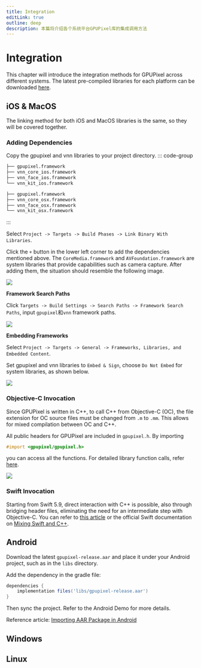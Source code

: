 ```yaml
---
title: Integration
editLink: true
outline: deep
description: 本篇将介绍各个系统平台GPUPixel库的集成调用方法
---
```


# Integration

This chapter will introduce the integration methods for GPUPixel across different systems. The latest pre-compiled libraries for each platform can be downloaded [here](https://github.com/pixpark/gpupixel/releases/latest).

## iOS & MacOS

The linking method for both iOS and MacOS libraries is the same, so they will be covered together.

### Adding Dependencies

Copy the gpupixel and vnn libraries to your project directory.
::: code-group
```bash [iOS]
├── gpupixel.framework
├── vnn_core_ios.framework
├── vnn_face_ios.framework
└── vnn_kit_ios.framework
```
```bash [MacOS]
├── gpupixel.framework
├── vnn_core_osx.framework
├── vnn_face_osx.framework
└── vnn_kit_osx.framework
```
:::

Select `Project -> Targets -> Build Phases -> Link Binary With Libraries`.

Click the `+` button in the lower left corner to add the dependencies mentioned above. The `CoreMedia.framework` and `AVFoundation.framework` are system libraries that provide capabilities such as camera capture. After adding them, the situation should resemble the following image.

![](../../image/mac-project-setting.png)

**Framework Search Paths**

Click `Targets -> Build Settings -> Search Paths -> Framework Search Paths`, input `gpupixel`和`vnn` framework paths.

![](../../image/xcode-libs-path.png)

**Embedding Frameworks**

Select `Project -> Targets -> General -> Frameworks, Libraries, and Embedded Content`.

Set gpupixel and vnn libraries to `Embed & Sign`, choose `Do Not Embed` for system libraries, as shown below.

![](../../image/mac-project-general.png)

### Objective-C Invocation

Since GPUPixel is written in C++, to call C++ from Objective-C (OC), the file extension for OC source files must be changed from `.m` to `.mm`. This allows for mixed compilation between OC and C++.

All public headers for GPUPixel are included in `gpupixel.h`. By importing 

```objective-c
#import <gpupixel/gpupixel.h>
```

you can access all the functions. For detailed library function calls, refer [here](#).

![](../../image/oc-to-oc++.png)

### Swift Invocation
Starting from Swift 5.9, direct interaction with C++ is possible, also through bridging header files, eliminating the need for an intermediate step with Objective-C. You can refer to [this article](https://cloud.tencent.com/developer/article/2312347) or the official Swift documentation on [Mixing Swift and C++](https://www.swift.org/documentation/cxx-interop/#calling-c-functions).

## Android

Download the latest `gpupixel-release.aar` and place it under your Android project, such as in the `libs` directory.

Add the dependency in the gradle file:

```gradle
dependencies {
    implementation files('libs/gpupixel-release.aar')
}
```
Then sync the project. Refer to the Android Demo for more details.

Reference article: 
[Importing AAR Package in Android](https://juejin.cn/post/7226600031569510459)

## Windows
  
## Linux

